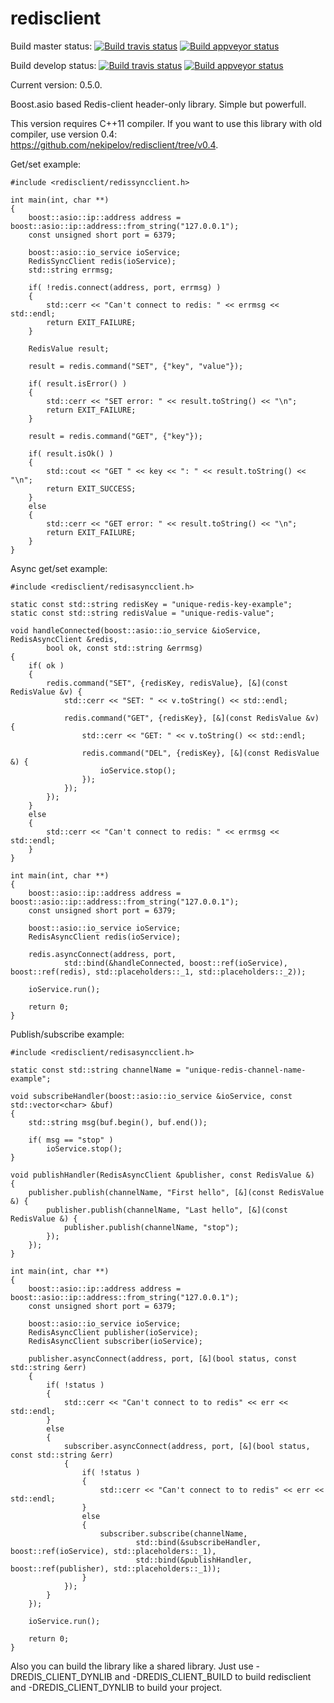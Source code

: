 redisclient
===========

Build master status: [![Build travis status](https://travis-ci.org/nekipelov/redisclient.svg?branch=master)](https://travis-ci.org/nekipelov/redisclient)
[![Build appveyor status](https://ci.appveyor.com/api/projects/status/github/nekipelov/redisclient?branch=master)](https://ci.appveyor.com/project/nekipelov/redisclient/branch/master)

Build develop status: [![Build travis status](https://travis-ci.org/nekipelov/redisclient.svg?branch=develop)](https://travis-ci.org/nekipelov/redisclient)
[![Build appveyor status](https://ci.appveyor.com/api/projects/status/github/nekipelov/redisclient?branch=develop)](https://ci.appveyor.com/project/nekipelov/redisclient/branch/develop)

Current version: 0.5.0.

Boost.asio based Redis-client header-only library. Simple but powerfull.

This version requires С++11 compiler. If you want to use this library with old compiler, use version 0.4: https://github.com/nekipelov/redisclient/tree/v0.4.

Get/set example:

    #include <redisclient/redissyncclient.h>
    
    int main(int, char **)
    {
        boost::asio::ip::address address = boost::asio::ip::address::from_string("127.0.0.1");
        const unsigned short port = 6379;
    
        boost::asio::io_service ioService;
        RedisSyncClient redis(ioService);
        std::string errmsg;

        if( !redis.connect(address, port, errmsg) )
        {
            std::cerr << "Can't connect to redis: " << errmsg << std::endl;
            return EXIT_FAILURE;
        }
    
        RedisValue result;
    
        result = redis.command("SET", {"key", "value"});
    
        if( result.isError() )
        {
            std::cerr << "SET error: " << result.toString() << "\n";
            return EXIT_FAILURE;
        }
    
        result = redis.command("GET", {"key"});
    
        if( result.isOk() )
        {
            std::cout << "GET " << key << ": " << result.toString() << "\n";
            return EXIT_SUCCESS;
        }
        else
        {
            std::cerr << "GET error: " << result.toString() << "\n";
            return EXIT_FAILURE;
        }
    }

Async get/set example:

    #include <redisclient/redisasyncclient.h>
    
    static const std::string redisKey = "unique-redis-key-example";
    static const std::string redisValue = "unique-redis-value";
    
    void handleConnected(boost::asio::io_service &ioService, RedisAsyncClient &redis,
            bool ok, const std::string &errmsg)
    {
        if( ok )
        {
            redis.command("SET", {redisKey, redisValue}, [&](const RedisValue &v) {
                std::cerr << "SET: " << v.toString() << std::endl;

                redis.command("GET", {redisKey}, [&](const RedisValue &v) {
                    std::cerr << "GET: " << v.toString() << std::endl;
    
                    redis.command("DEL", {redisKey}, [&](const RedisValue &) {
                        ioService.stop();
                    });
                });
            });
        }
        else
        {
            std::cerr << "Can't connect to redis: " << errmsg << std::endl;
        }
    }
    
    int main(int, char **)
    {
        boost::asio::ip::address address = boost::asio::ip::address::from_string("127.0.0.1");
        const unsigned short port = 6379;
    
        boost::asio::io_service ioService;
        RedisAsyncClient redis(ioService);

        redis.asyncConnect(address, port,
                std::bind(&handleConnected, boost::ref(ioService), boost::ref(redis), std::placeholders::_1, std::placeholders::_2));
    
        ioService.run();
    
        return 0;
    }


    
Publish/subscribe example:

    #include <redisclient/redisasyncclient.h>
    
    static const std::string channelName = "unique-redis-channel-name-example";
    
    void subscribeHandler(boost::asio::io_service &ioService, const std::vector<char> &buf)
    {
        std::string msg(buf.begin(), buf.end());
    
        if( msg == "stop" )
            ioService.stop();
    }
    
    void publishHandler(RedisAsyncClient &publisher, const RedisValue &)
    {
        publisher.publish(channelName, "First hello", [&](const RedisValue &) {
            publisher.publish(channelName, "Last hello", [&](const RedisValue &) {
                publisher.publish(channelName, "stop");
            });
        });
    }
    
    int main(int, char **)
    {
        boost::asio::ip::address address = boost::asio::ip::address::from_string("127.0.0.1");
        const unsigned short port = 6379;
    
        boost::asio::io_service ioService;
        RedisAsyncClient publisher(ioService);
        RedisAsyncClient subscriber(ioService);
    
        publisher.asyncConnect(address, port, [&](bool status, const std::string &err)
        {
            if( !status )
            {
                std::cerr << "Can't connect to to redis" << err << std::endl;
            }
            else
            {
                subscriber.asyncConnect(address, port, [&](bool status, const std::string &err)
                {
                    if( !status )
                    {
                        std::cerr << "Can't connect to to redis" << err << std::endl;
                    }
                    else
                    {
                        subscriber.subscribe(channelName,
                                std::bind(&subscribeHandler, boost::ref(ioService), std::placeholders::_1),
                                std::bind(&publishHandler, boost::ref(publisher), std::placeholders::_1));
                    }
                });
            }
        });
    
        ioService.run();
    
        return 0;
    }


Also you can build the library like a shared library. Just use
 -DREDIS_CLIENT_DYNLIB and -DREDIS_CLIENT_BUILD to build redisclient
and -DREDIS_CLIENT_DYNLIB to build your project.
